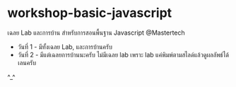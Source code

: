 # workshop-basic-javascript
เฉลย Lab และการบ้าน สำหรับการสอนพื้นฐาน Javascript @Mastertech

* วันที่ 1 - มีทั้งเฉลย Lab, และการบ้านครับ
* วันที่ 2 - มีแต่เฉลยการบ้านนะครับ ไม่มีเฉลย lab เพราะ lab แค่พิมพ์ตามสไลด์แล้วดูผลลัพธ์ได้เลนครับ

^_^
